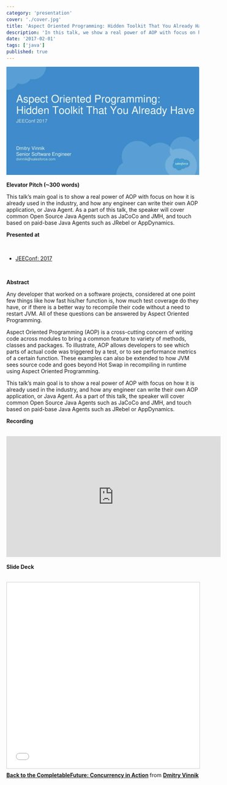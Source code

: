 ```yaml
---
category: 'presentation'
cover: './cover.jpg'
title: 'Aspect Oriented Programming: Hidden Toolkit That You Already Have'
description: 'In this talk, we show a real power of AOP with focus on how it is already used in the industry.'
date: '2017-02-01'
tags: ['java']
published: true
---
```

![cover](./cover.jpg)

**Elevator Pitch (~300 words)**

This talk’s main goal is to show a real power of AOP with focus on how it is already used in the industry, and how any engineer can write their own AOP application, or Java Agent. As a part of this talk, the speaker will cover common Open Source Java Agents such as JaCoCo and JMH, and touch based on paid-base Java Agents such as JRebel or AppDynamics.

**Presented at**

<br>

- [JEEConf: 2017](https://dvinnik.dev/events/2017/jeeconf/)

<br>

**Abstract**
 
Any developer that worked on a software projects, considered at one point few things like how fast his/her function is, how much test coverage do they have, or if there is a better way to recompile their code without a need to restart JVM. All of these questions can be answered by Aspect Oriented Programming.

Aspect Oriented Programming (AOP) is a cross-cutting concern of writing code across modules to bring a common feature to variety of methods, classes and packages. To illustrate, AOP allows developers to see which parts of actual code was triggered by a test, or to see performance metrics of a certain function. These examples can also be extended to how JVM sees source code and goes beyond Hot Swap in recompiling in runtime using Aspect Oriented Programming.

This talk’s main goal is to show a real power of AOP with focus on how it is already used in the industry, and how any engineer can write their own AOP application, or Java Agent. As a part of this talk, the speaker will cover common Open Source Java Agents such as JaCoCo and JMH, and touch based on paid-base Java Agents such as JRebel or AppDynamics.


**Recording**

<br>

<iframe width="560" height="315" src="https://www.youtube.com/embed/XmuwLYdYDAk" title="YouTube video player" frameborder="0" allow="accelerometer; autoplay; clipboard-write; encrypted-media; gyroscope; picture-in-picture" allowfullscreen></iframe>

<br>

**Slide Deck**

<br>

<iframe src="//www.slideshare.net/slideshow/embed_code/key/n0xvZuV80g3fa" width="595" height="485" frameborder="0" marginwidth="0" marginheight="0" scrolling="no" style="border:1px solid #CCC; border-width:1px; margin-bottom:5px; max-width: 100%;" allowfullscreen> </iframe> <div style="margin-bottom:5px"> <strong> <a href="//www.slideshare.net/DmitryVinnik1/back-to-the-completablefuture-concurrency-in-action-128736890" title="Back to the CompletableFuture: Concurrency in Action" target="_blank">Back to the CompletableFuture: Concurrency in Action</a> </strong> from <strong><a href="https://www.slideshare.net/DmitryVinnik1" target="_blank">Dmitry Vinnik</a></strong> </div>
